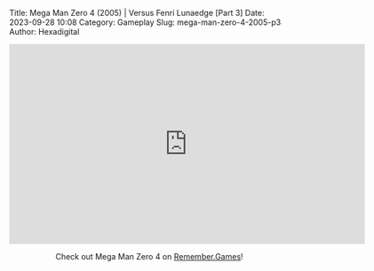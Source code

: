 Title: Mega Man Zero 4 (2005) | Versus Fenri Lunaedge [Part 3]
Date: 2023-09-28 10:08
Category: Gameplay
Slug: mega-man-zero-4-2005-p3
Author: Hexadigital

<center><iframe src="https://www.youtube.com/embed/A5Ac-O0RkvU?feature=oembed" allow="accelerometer; autoplay; encrypted-media; gyroscope; picture-in-picture" width="640" height="360" frameborder="0"></iframe>

Check out Mega Man Zero 4 on [Remember.Games](https://remember.games/game/4372/mega-man-zero-4/)!</center>